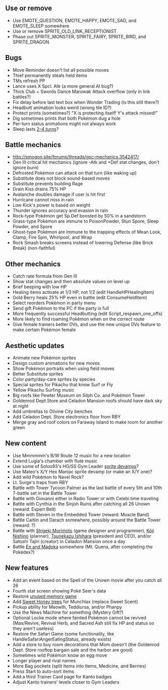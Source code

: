 ## Use or remove

* Use EMOTE_QUESTION, EMOTE_HAPPY, EMOTE_SAD, and EMOTE_SLEEP somewhere
* Use or remove SPRITE_OLD_LINK_RECEPTIONIST
* Phase out SPRITE_MONSTER, SPRITE_FAIRY, SPRITE_BIRD, and SPRITE_DRAGON

## Bugs

* Move Reminder doesn't list all possible moves
* Thief permanently steals held items
* TMs refresh PP
* Lance uses X Spcl. Atk (a more general AI bug?)
* Thick Club + Swords Dance Marowak Attack overflow (only in link battles?)
* Fix delay before last text box when Wonder Trading (is this still there?)
* Headbutt animation looks weird (wrong tile ID?)
* Protect prints (sometimes?) "X is protecting itself! Y's attack missed!"
* Dig sometimes prints that both Pokémon dug a hole
* Per-turn status animations might not always work
* Sleep lasts [2–4 turns](https://github.com/roukaour/pokecrystal/commit/252817539482c1fc3fe8dd24c484a74234a0b89a#commitcomment-18349313)?


## Battle mechanics

* http://smogon.site/forums/threads/gsc-mechanics.3542417/
* Gen III critical hit mechanics (ignore -Atk and +Def stat changes, don't ignore burn)
* Defrosted Pokémon can attack on that turn (like waking up)
* Substitute does not block sound-based moves
* Substitute prevents building Rage
* Drain Kiss drains 75% HP
* Avalanche doubles damage if user is hit first
* Hurricane cannot miss in rain
* Low Kick's power is based on weight
* Thunder ignores accuracy and evasion in rain
* Rock-type Pokémon get Sp.Def boosted by 50% in a sandstorm
* Grass-type Pokémon are immune to PoisonPowder, Stun Spore, Sleep Powder, and Spore
* Ghost-type Pokémon are immune to the trapping effects of Mean Look, Clamp, Fire Spin, Whirlpool, and Wrap
* Rock Smash breaks screens instead of lowering Defense (like Brick Break) (non-faithful)


## Other mechanics

* Catch rate formula from Gen III
* Show stat changes and then absolute values on level up
* Brief beeping with low HP
* Healing items activate at 1/3 HP, not 1/2 (edit HandleHPHealingItem)
* Gold Berry heals 25% HP even in battle (edit ConsumeHeldItem)
* Select reorders Pokémon in party menu
* Send gift Pokémon to the PC if the party is full
* More frequently successful Headbutting (edit Script_respawn_one_offs)
* More likely to find roaming Pokémon when on the correct route
* Give female trainers better DVs, and use the new unique DVs feature to make certain Pokémon female


## Aesthetic updates

* Animate new Pokémon sprites
* Design custom animations for new moves
* Show Pokémon portraits when using field moves
* Better Substitute sprites
* Color party/day-care sprites by species
* Special sprites for Pikachu that know Surf or Fly
* Yellow Pikachu Surfing music
* Big roofs like Pewter Museum on Silph Co. and Pokémon Tower
* Goldenrod Dept.Store and Celadon Mansion roofs should have dark sky at night
* Add umbrellas to Olivine City benches
* Add Celadon Dept. Store electronics floor from RBY
* Merge gray and roof colors on Faraway Island to make room for another green


## New content

* Use Mmmmmm's B/W Route 12 music for a new location
* Extend Lugia's chamber with flute music
* Use some of Soloo93's HG/SS Gym Leader [sprite devamps](https://hax.iimarck.us/post/36679/#p36679)?
* Use Mateo's X/Y Hex Maniac sprite devamp (or make an X/Y one)?
* Add wild Pokémon to Navel Rock?
* Lt. Surge's traps from RBY
* Battle with Tower Tycoon Palmer as the last battle of every 5th and 10th 7-battle set in the Battle Tower
* Battle with Giovanni either in Radio Tower or with Celebi time traveling
* Battle with Cynthia in the Sinjoh Ruins after catching all 26 Unown (reward: Expert Belt)
* Battle with Steven in the Embedded Tower (reward: Muscle Band)
* Battle Caitlin and Darach somewhere, possibly around the Battle Tower (reward: ?)
* Battle with [Shigeki Morimoto](http://bulbapedia.bulbagarden.net/wiki/Shigeki_Morimoto) (game designer and programmer), [Kōji Nishino](http://bulbapedia.bulbagarden.net/wiki/K%C5%8Dji_Nishino) (planner), [Tsunekazu Ishihara](https://tcrf.net/Pok%C3%A9mon_Red_and_Blue#Deleted_Maps) (president and CEO), and/or Satoshi Tajiri (creator) in Celadon Mansion once a day
* Battle [En and Madoka](http://bulbapedia.bulbagarden.net/wiki/The_Legendary_Rotation_Battle!) somewhere (Mt. Quena, after completing the Pokédex?)


## New features

* Add an event based on the Spell of the Unown movie after you catch all 26
* Fourth stat screen showing Poké Seer's data
* Restore [unused memory game](http://iimarck.us/i/memory/)
* Add [Sweet Honey trees](http://iimarck.us/i/sweet-honey/) for Munchlax (replace Sweet Scent)
* Pickup ability for Meowth, Teddiursa, and/or Phanpy
* Use the News Machine for something (Mystery Gift?)
* Optional Locke mode where fainted Pokémon cannot be revived (Max/Revive, Revival Herb, and Sacred Ash still fix HP and status so they aren't useless)
* Restore the Safari Game (some functionality, like HandleSafariAngerEatingStatus, already exists)
* Add a store to buy room decorations that Mom doesn't (the Goldenrod Dept. Store rooftop bargain sale and the harbor are good)
* Sometimes wild Pokémon know an egg move
* Longer player and rival names
* More Bag pockets (split Items into Items, Medicine, and Berries)
* Press Start to auto-sort items
* Add a third Trainer Card page for Kanto badges
* Adjust Kanto trainers' levels closer to Gym Leaders
